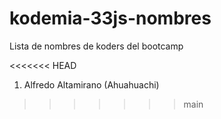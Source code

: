 # kodemia-33js-nombres

Lista de nombres de koders del bootcamp

<<<<<<< HEAD








1. Alfredo Altamirano (Ahuahuachi)
>>>>>>> main
